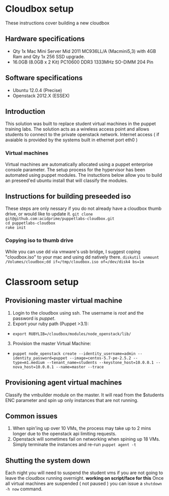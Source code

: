# Cloudbox setup
These instructions cover building a new cloudbox
## Hardware specifications
+ Qty 1x Mac Mini Server Mid 2011 MC936LL/A (Macmini5,3) with 4GB Ram and Qty 1x 256 SSD upgrade.
+ 16.0GB (8.0GB x 2 Kit) PC10600 DDR3 1333MHz SO-DIMM 204 Pin

## Software specifications
+ Ubuntu 12.0.4 (Precise)
+ Openstack 2012.X (ESSEX)

## Introduction 
This solution was built to replace student virtual machines in the puppet training labs.
The solution acts as a wireless access point and allows students to connect to the private openstack network.
Internet access ( if avaiable is provided by the systems built in ethernet port eth0 )

### Virtual machines
Virtual machines are automatically allocated using a puppet enterprise console parameter.
The setup process for the hypervisor has been automated using puppet modules. The instuctions below
allow you to build an preseed'ed ubuntu install that will classify the modules.

## Instructions for building preseeded iso 
These steps are only nessary if you do not already have a cloudbox thumb drive, or would like to update it.
`git clone git@github.com:acidprime/puppetlabs-cloudbox.git`  
`cd puppetlabs-cloudbox`  
`rake init`  

### Copying iso to thumb drive 
While you can use dd via vmware's usb bridge, I suggest coping "cloudbox.iso" to your mac and using dd natively there.
`diskutil unmount /Volumes/cloudbox;dd if=/tmp/cloudbox.iso of=/dev/disk4 bs=1m`  

# Classroom setup

## Provisioning master virtual machine
1. Login to the cloudbox using ssh. The username is _root_ and the password is _puppet_.
2. Export your ruby path (Puppet >3.1):
  + `export RUBYLIB=/cloudbox/modules/node_openstack/lib/`
3. Provision the master Virtual Machine:
  + `puppet node_openstack create --identity_username=admin --identity_password=puppet --image=centos-5.7-pe-2.5.2 --type=m1.medium --tenant_name=students --keystone_host=10.0.0.1 --nova_host=10.0.0.1 --name=master --trace`

## Provisioning agent virtual machines
Classify the vmbuilder module on the master. It will read from the $students ENC parameter and spin up only instances that are not running.

## Common issues
1. When spin'ing up over 10 VMs, the process may take up to 2 mins longer due to the openstack api limiting requests.
2. Openstack will sometimes fail on networking when spining up 18 VMs. Simply terminate the instances and re-run `puppet agent -t`

## Shutting the system down 
Each night you will need to suspend the student vms if you are not going to leave the cloudbox running overnight.
__working on script/face for this__
Once all virtual machines are suspended ( not paused ) you can issue a `shutdown -h now` command.

